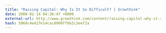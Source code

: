 ```yaml
---
title: "Raising Capital: Why Is It So Difficult? | Growthink"
date: 2008-02-14 04:36:47 +0000
external-url: http://www.growthink.com/content/raising-capital-why-it-so-difficult
hash: 5060c4e427e14cac8900ff6b2c3eef2a
---
```



